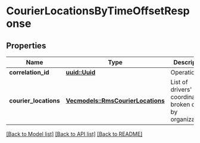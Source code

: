 # CourierLocationsByTimeOffsetResponse

## Properties

Name | Type | Description | Notes
------------ | ------------- | ------------- | -------------
**correlation_id** | [**uuid::Uuid**](uuid::Uuid.md) | Operation ID. | 
**courier_locations** | [**Vec<models::RmsCourierLocations>**](RmsCourierLocations.md) | List of drivers' coordinates broken down by organizations. | 

[[Back to Model list]](../README.md#documentation-for-models) [[Back to API list]](../README.md#documentation-for-api-endpoints) [[Back to README]](../README.md)


